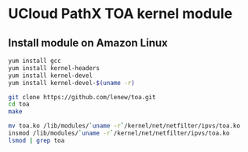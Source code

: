 # UCloud PathX TOA kernel module


## Install module on Amazon Linux
```bash
yum install gcc
yum install kernel-headers
yum install kernel-devel
yum install kernel-devel-$(uname -r)

git clone https://github.com/lenew/toa.git
cd toa
make

mv toa.ko /lib/modules/`uname -r`/kernel/net/netfilter/ipvs/toa.ko
insmod /lib/modules/`uname -r`/kernel/net/netfilter/ipvs/toa.ko
lsmod | grep toa
```